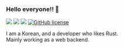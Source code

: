 ### Hello everyone!! 👋

![](https://img.shields.io/badge/language-Rust-red) ![](https://img.shields.io/badge/language-Node-yellow) ![](https://img.shields.io/badge/version-1.0.0-brightgreen) [![GitHub license](https://img.shields.io/badge/license-MIT-blue.svg)]() 

I am a Korean, and a developer who likes Rust.  
Mainly working as a web backend.
